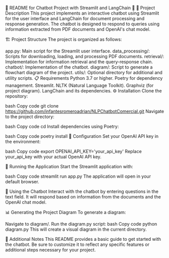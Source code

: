 🌟 README for Chatbot Project with Streamlit and LangChain 🌟
📖 Project Description
This project implements an interactive chatbot using Streamlit for the user interface and LangChain for document processing and response generation. The chatbot is designed to respond to queries using information extracted from PDF documents and OpenAI's chat model.

🏗️ Project Structure
The project is organized as follows:

app.py: Main script for the Streamlit user interface.
data_processing/: Scripts for downloading, loading, and processing PDF documents.
retrieval/: Implementation for information retrieval and the query-response chain.
chatbot/: Implementation of the chatbot.
diagram/: Script to generate a flowchart diagram of the project.
utils/: Optional directory for additional and utility scripts.
📋 Requirements
Python 3.7 or higher.
Poetry for dependency management.
Streamlit.
NLTK (Natural Language Toolkit).
Graphviz (for project diagram).
LangChain and its dependencies.
⚙️ Installation
Clone the repository:

bash
Copy code
git clone <https://github.com/infantesromeroadrian/NLPChatbotComercial.git>
Navigate to the project directory:

bash
Copy code
cd <ChatBotComercial>
Install dependencies using Poetry:

bash
Copy code
poetry install
🔧 Configuration
Set your OpenAI API key in the environment:

bash
Copy code
export OPENAI_API_KEY='your_api_key'
Replace your_api_key with your actual OpenAI API key.

🚀 Running the Application
Start the Streamlit application with:

bash
Copy code
streamlit run app.py
The application will open in your default browser.

💬 Using the Chatbot
Interact with the chatbot by entering questions in the text field. It will respond based on information from the documents and the OpenAI chat model.

📊 Generating the Project Diagram
To generate a diagram:

Navigate to diagram/.
Run the diagram.py script:
bash
Copy code
python diagram.py
This will create a visual diagram in the current directory.

📝 Additional Notes
This README provides a basic guide to get started with the chatbot. Be sure to customize it to reflect any specific features or additional steps necessary for your project.


